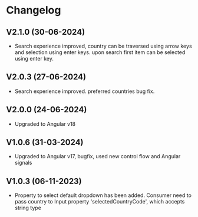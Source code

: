 # Changelog

## V2.1.0 (30-06-2024)

- Search experience improved, country can be traversed using arrow keys and selection using enter keys. upon search first item can be selected using enter key.

## V2.0.3 (27-06-2024)

- Search experience improved. preferred countries bug fix.

## V2.0.0 (24-06-2024)

- Upgraded to Angular v18

## V1.0.6 (31-03-2024)

- Upgraded to Angular v17, bugfix, used new control flow and Angular signals

## V1.0.3 (06-11-2023)

- Property to select default dropdown has been added. Consumer need to pass country to Input property 'selectedCountryCode', which accepts string type
